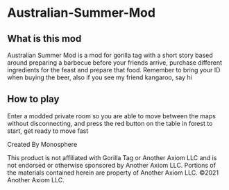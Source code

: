 # Australian-Summer-Mod
## What is this mod
Australian Summer Mod is a mod for gorilla tag with a short story based around preparing a barbecue before your friends arrive,
purchase different ingredients for the feast and prepare that food. Remember to bring your ID when buying the beer, also if
you see my friend kangaroo, say hi
## How to play
Enter a modded private room so you are able to move between the maps without disconnecting, and press the red button on the 
table in forest to start, get ready to move fast

Created By Monosphere

This product is not affiliated with Gorilla Tag or Another Axiom LLC and is not endorsed or otherwise sponsored by Another Axiom LLC. Portions of the materials contained herein are property of Another Axiom LLC. ©2021 Another Axiom LLC.
